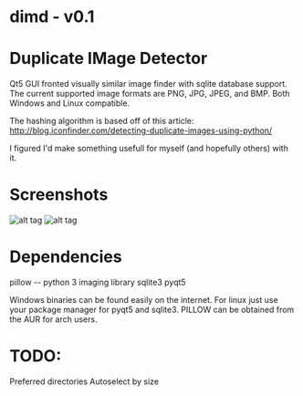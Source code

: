 # dimd - v0.1
# Duplicate IMage Detector

Qt5 GUI fronted visually similar image finder with sqlite  database support. The current supported image formats are PNG, JPG, JPEG, and BMP. Both Windows and Linux compatible.

The hashing algorithm is based off of this article: http://blog.iconfinder.com/detecting-duplicate-images-using-python/

I figured I'd make something usefull for myself (and hopefully others) with it. 

# Screenshots
![alt tag](http://i.imgur.com/HdEPvQU.png)
![alt tag](http://i.imgur.com/vphiTh4.png)

# Dependencies
pillow -- python 3 imaging library
sqlite3
pyqt5

Windows binaries can be found easily on the internet.
For linux just use your package manager for pyqt5 and sqlite3. PILLOW can be obtained from the AUR for arch users.

# TODO:
Preferred directories
Autoselect by size
